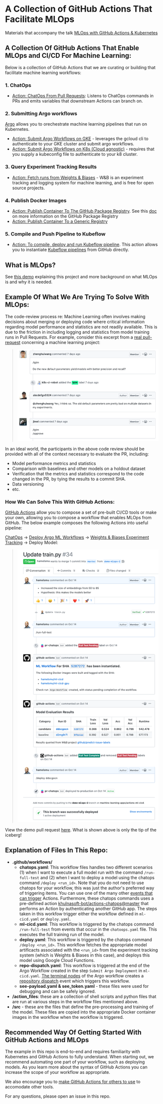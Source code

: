 # A Collection of GitHub Actions That Facilitate MLOps

Materials that accompany the talk [MLOps with GitHub Actions & Kubernetes](https://youtu.be/Ll50l3fsoYs)

## A Collection Of GitHub Actions That Enable MLOps and CI/CD For Machine Learning:

Below is a collection of GitHub Actions that we are curating or building that facilitate machine learning workflows:

### 1. ChatOps

- [Action: ChatOps From Pull Requests](https://github.com/marketplace/actions/chatops-for-pull-requests): Listens to ChatOps commands in PRs and emits variables that downstream Actions can branch on.

### 2. Submitting Argo workflows

[Argo](https://argoproj.github.io/) allows you to orechestrate machine learning pipelines that run on Kubernetes.

- [Action: Submit Argo Workflows on GKE](https://github.com/marketplace/actions/submit-argo-workflows-to-gke) - leverages the gcloud cli to authenticate to your GKE cluster and submit argo workflows.
- [Action: Submit Argo Workflows on K8s (Cloud agnostic)](https://github.com/marketplace/actions/submit-argo-workflows-from-github) - requires that you supply a kubeconfig file to authenticate to your k8 cluster.

### 3. Query Experiment Tracking Results

- [Action: Fetch runs from Weights & Biases](https://github.com/marketplace/actions/get-runs-from-weights-biases) - W&B is an experiment tracking and logging system for machine learning, and is free for open source projects.

### 4. Publish Docker Images

- [Action: Publish Container To The GitHub Package Registry](https://github.com/marketplace/actions/publish-docker-images-to-gpr). See this [doc](https://github.com/features/package-registry) on more information on the GitHub Package Registry
- [Action: Publish Container To a Generic Registry](https://github.com/marketplace/actions/publish-docker)

### 5. Compile and Push Pipeline to Kubeflow

- [Action: To compile, deploy and run Kubeflow pipeline](https://github.com/marketplace/actions/kubeflow-compile-deploy-and-run). This action allows you to instantiate [Kubeflow pipelines](https://www.kubeflow.org/docs/pipelines/overview/pipelines-overview/) from GitHub directly.

## What is MLOps?

See [this demo](https://youtu.be/Ll50l3fsoYs) explaining this project and more background on what MLOps is and why it is needed.

## Example Of What We Are Trying To Solve With MLOps:

The code-review process re: Machine Learning often involves making decisions about merging or deploying code where critical information regarding model performance and statistics are not readily available. This is due to the friction in including logging and statistics from model training runs in Pull Requests. For example, consider this excerpt from a [real pull-request](https://github.com/kubeflow/code-intelligence/pull/54) concerning a machine learning project:

> ![](images/pr.png)

In an ideal world, the participants in the above code review should be provided with all of the context necessary to evaluate the PR, including:

- Model performance metrics and statistics
- Comparison with baselines and other models on a holdout dataset
- Verification that the metrics and statistics correspond to the code changed in the PR, by tying the results to a commit SHA.
- Data versioning
- etc.

### How We Can Solve This With GitHub Actions:

[GitHub Actions](https://github.com/features/actions) allow you to compose a set of pre-built CI/CD tools or make your own, allowing you to compose a workflow that enables MLOps from GitHub. The below example composes the following Actions into useful pipeline:

[ChatOps](https://github.com/marketplace/actions/chatops-via-pr-labels) &rightarrow; [Deploy Argo ML Workflows](https://github.com/khulnasoft-bot/gke-argo) &rightarrow; [Weights & Biases Experiment Tracking](https://github.com/khulnasoft-bot/wandb-action) -> Deploy Model:

> ![](images/mlops.png)

View the demo pull request [here](https://github.com/khulnasoft-bot/actions-cicd/pull/34). What is shown above is only the tip of the iceberg!

## Explanation of Files In This Repo:

- **.github/workflows/**
  - **chatops.yaml**: This workflow files handles two different scenarios (1) when I want to execute a full model run with the command `/run-full-test` and (2) when I want to deploy a model using the chatops command `/deploy <run_id>`. Note that you do not need to use chatops for your workflow, this was just the author's preferred way of triggering items. You can use one of the many other [events that can trigger](https://help.github.com/en/actions/automating-your-workflow-with-github-actions/events-that-trigger-workflows) Actions. Furthermore, these chatops commands uses a pre-defined action [khulnasoft-bot/actions-chatops@master](https://github.com/marketplace/actions/chatops-for-pull-requests) that performs an Action by authenticating another GitHub app. The steps taken in this workfow trigger either the workflow defined in `ml-cicd.yaml` or `deploy.yaml`.
  - **ml-cicd.yaml**: This workflow is triggered by the chatops command `/run-full-test` from events that occur in the `chatoops.yaml` file. This executes the full training run of the model.
  - **deploy.yaml**: This workflow is triggered by the chatops command `/deploy <run_id>`. This workflow fetches the appropriate model artificacts associated with the `<run_id>` from the experiment tracking system (which is Weights & Biases in this case), and deploys this model using Google Cloud Functions.
  - **repo-dispatch.yaml**: This workflow is triggered at the end of the Argo Workflow created in the step `Submit Argo Deployment` in `ml-cicd.yaml`. [The terminal nodes](https://github.com/khulnasoft-bot/actions-cicd/blob/master/pipelines/workflow.yaml#L91-L162) of the Argo workflow creates a [repository dispatch](https://help.github.com/en/actions/automating-your-workflow-with-github-actions/events-that-trigger-workflows#external-events-repository_dispatch) event which triggers this workflow.
  - **see-payload.yaml & see_token.yaml** - these files were used for debugging and can be safely ignored.
- **/action_files**: these are a collection of shell scripts and python files that are run at various steps in the workflow files mentioned above.
- **/src** - these are the files that define the pre-processing and training of the model. These files are copied into the appropriate Docker container images in the workflow when the workflow is triggered.

## Recommended Way Of Getting Started With GitHub Actions and MLOps

The example in this repo is end-to-end and requires familiarity with Kubernetes and GitHub Actions to fully understand. When starting out, we recommend automating one part of your workflow, such as deploying models. As you learn more about the syntax of GitHub Actions you can increase the scope of your workflow as appropriate.

We also encourage you to [make GitHub Actions for others to use](https://help.github.com/en/actions/automating-your-workflow-with-github-actions/publishing-actions-in-github-marketplace) to accomodate other tools.

For any questions, please open an issue in this repo.
